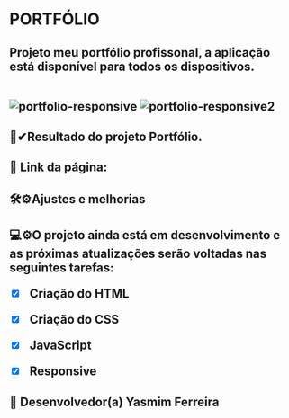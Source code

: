 ## <h1>PORTFÓLIO
  <h2>Projeto meu portfólio profissonal, a aplicação está disponível para todos os dispositivos.<br>
    
    
  <br>
    
 ![portfolio-responsive](https://user-images.githubusercontent.com/97356148/176272082-da3541ed-ba60-4eb4-af0d-9f401b243de4.jpg)
 ![portfolio-responsive2](https://user-images.githubusercontent.com/97356148/176272148-c1b4c207-d1f6-4462-a2db-53d49181606c.jpg)

 <h2>🌟✔Resultado do projeto Portfólio.
 <h2>🚀 Link da página: 

<h2>🛠⚙Ajustes e melhorias

<h2>💻⚙O projeto ainda está em desenvolvimento e as próximas atualizações serão voltadas nas seguintes tarefas:

- [x] Criação do HTML
- [x] Criação do CSS
- [x] JavaScript
- [x] Responsive
  


## 🤝 Desenvolvedor(a) Yasmim Ferreira

